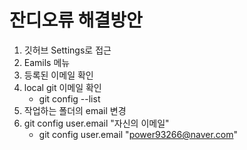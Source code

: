 # 잔디오류 해결방안

1. 깃허브 Settings로 접근
2. Eamils 메뉴
3. 등록된 이메일 확인
4. local git 이메일 확인
   * git config --list
5. 작업하는 폴더의 email 변경
6. git config user.email "자신의 이메일"
   * git config user.email "power93266@naver.com"
